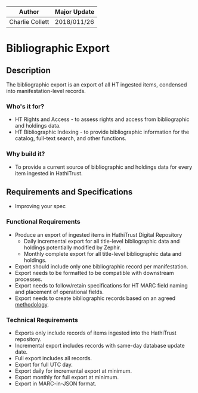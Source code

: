 | Author | Major Update |
| --- | --- |
| Charlie Collett | 2018/011/26 |

# Bibliographic Export

## Description
The bibliographic export is an export of all HT ingested items, condensed into manifestation-level records.

### Who's it for?
* HT Rights and Access - to assess rights and access from bibliographic and holdings data.
* HT Bibliographic Indexing - to provide bibliographic information for the catalog, full-text search, and other functions.

### Why build it?
* To provide a current source of bibliographic and holdings data for every item ingested in HathiTrust.

## Requirements and Specifications

* Improving your spec

### Functional Requirements
* Produce an export of ingested items in HathiTrust Digital Repository
  * Daily incremental export for all title-level bibliographic data and holdings potentially modified by Zephir.
  * Monthly complete export for all title-level bibliographic data and holdings.
* Export should include only one bibliographic record per manifestation.
* Export needs to be formatted to be compatible with downstream processes.
* Export needs to follow/retain specifications for HT MARC field naming and placement of operational fields.
* Export needs to create bibliographic records based on an agreed [methodology](BIBLIO-METHODOLOGY.md).

### Technical Requirements
* Exports only include records of items ingested into the HathiTrust repository.
* Incremental export includes records with same-day database update date.
* Full export includes all records.
* Export for full UTC day.
* Export daily for incremental export at minimum.
* Export monthly for full export at minimum.
* Export in MARC-in-JSON format.
